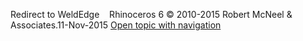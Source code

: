 ---
---

Redirect to WeldEdge&#160;
&#160;
Rhinoceros 6 © 2010-2015 Robert McNeel &amp; Associates.11-Nov-2015
 [Open topic with navigation](weldedge.html) 

